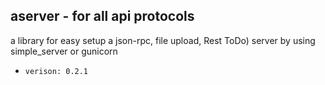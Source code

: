 ## aserver - for all api protocols 
a library for easy setup a json-rpc, file upload, Rest ToDo) server by using simple_server or gunicorn

- `verison: 0.2.1`
